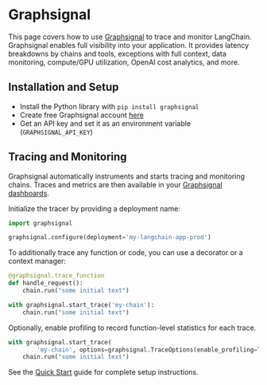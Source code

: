 # Graphsignal

This page covers how to use [Graphsignal](https://app.graphsignal.com) to trace and monitor LangChain. Graphsignal enables full visibility into your application. It provides latency breakdowns by chains and tools, exceptions with full context, data monitoring, compute/GPU utilization, OpenAI cost analytics, and more.

## Installation and Setup

- Install the Python library with `pip install graphsignal`
- Create free Graphsignal account [here](https://graphsignal.com)
- Get an API key and set it as an environment variable (`GRAPHSIGNAL_API_KEY`)

## Tracing and Monitoring

Graphsignal automatically instruments and starts tracing and monitoring chains. Traces and metrics are then available in your [Graphsignal dashboards](https://app.graphsignal.com).

Initialize the tracer by providing a deployment name:

```python
import graphsignal

graphsignal.configure(deployment='my-langchain-app-prod')
```

To additionally trace any function or code, you can use a decorator or a context manager:

```python
@graphsignal.trace_function
def handle_request():    
    chain.run("some initial text")
```

```python
with graphsignal.start_trace('my-chain'):
    chain.run("some initial text")
```

Optionally, enable profiling to record function-level statistics for each trace.

```python
with graphsignal.start_trace(
        'my-chain', options=graphsignal.TraceOptions(enable_profiling=True)):
    chain.run("some initial text")
```

See the [Quick Start](https://graphsignal.com/docs/guides/quick-start/) guide for complete setup instructions.
